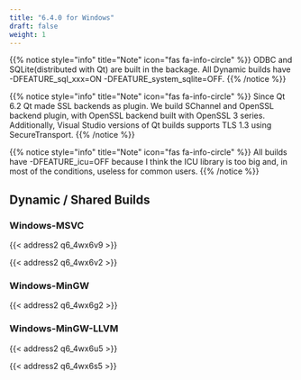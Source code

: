 ```yaml
---
title: "6.4.0 for Windows"
draft: false
weight: 1
---
```


{{% notice style="info" title="Note"  icon="fas fa-info-circle" %}}
ODBC and SQLite(distributed with Qt) are built in the backage. All Dynamic builds have -DFEATURE_sql_xxx=ON -DFEATURE_system_sqlite=OFF.
{{% /notice %}}

{{% notice style="info" title="Note"  icon="fas fa-info-circle" %}}
Since Qt 6.2 Qt made SSL backends as plugin.
We build SChannel and OpenSSL backend plugin, with OpenSSL backend built with OpenSSL 3 series. Additionally, Visual Studio versions of Qt builds supports TLS 1.3 using SecureTransport.
{{% /notice %}}

{{% notice style="info" title="Note"  icon="fas fa-info-circle" %}}
All builds have -DFEATURE_icu=OFF because I think the ICU library is too big and, in most of the conditions, useless for common users.
{{% /notice %}}

## Dynamic / Shared Builds

### Windows-MSVC

{{< address2 q6_4wx6v9 >}}

{{< address2 q6_4wx6v2 >}}

### Windows-MinGW

{{< address2 q6_4wx6g2 >}}

### Windows-MinGW-LLVM

{{< address2 q6_4wx6u5 >}}

{{< address2 q6_4wx6s5 >}}
